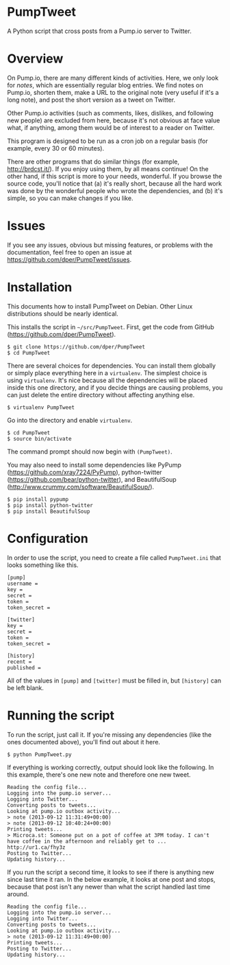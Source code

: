 PumpTweet
=========

A Python script that cross posts from a Pump.io server to Twitter.

Overview
========

On Pump.io, there are many different kinds of activities.  Here, we only look for *notes*, which are essentially regular blog entries.  We find notes on Pump.io, shorten them, make a URL to the original note (very useful if it's a long note), and post the short version as a tweet on Twitter.

Other Pump.io activities (such as comments, likes, dislikes, and following new people) are excluded from here, because it's not obvious at face value what, if anything, among them would be of interest to a reader on Twitter.

This program is designed to be run as a cron job on a regular basis (for example, every 30 or 60 minutes).

There are other programs that do similar things (for example, <http://brdcst.it/>).  If you enjoy using them, by all means continue!  On the other hand, if this script is more to your needs, wonderful.  If you browse the source code, you'll notice that (a) it's really short, because all the hard work was done by the wonderful people who wrote the dependencies, and (b) it's simple, so you can make changes if you like.

Issues
======

If you see any issues, obvious but missing features, or problems with the documentation, feel free to open an issue at <https://github.com/dper/PumpTweet/issues>.

Installation
============

This documents how to install PumpTweet on Debian.  Other Linux distributions should be nearly identical.

This installs the script in `~/src/PumpTweet`.  First, get the code from GitHub (<https://github.com/dper/PumpTweet>).

    $ git clone https://github.com/dper/PumpTweet
    $ cd PumpTweet

There are several choices for dependencies.  You can install them globally or simply place everything here in a `virtualenv`.  The simplest choice is using `virtualenv`.  It's nice because all the dependencies will be placed inside this one directory, and if you decide things are causing problems, you can just delete the entire directory without affecting anything else.

    $ virtualenv PumpTweet

Go into the directory and enable `virtualenv`.

    $ cd PumpTweet
    $ source bin/activate

The command prompt should now begin with `(PumpTweet)`.

You may also need to install some dependencies like PyPump (<https://github.com/xray7224/PyPump>), python-twitter (<https://github.com/bear/python-twitter>), and BeautifulSoup (<http://www.crummy.com/software/BeautifulSoup/>).

    $ pip install pypump
    $ pip install python-twitter
    $ pip install BeautifulSoup

Configuration
=============

In order to use the script, you need to create a file called `PumpTweet.ini` that looks something like this.

    [pump]
    username = 
    key = 
    secret = 
    token = 
    token_secret = 
    
    [twitter]
    key = 
    secret = 
    token = 
    token_secret = 
        
    [history]
    recent = 
    published = 

All of the values in `[pump]` and `[twitter]` must be filled in, but `[history]` can be left blank.

Running the script
==================

To run the script, just call it.  If you're missing any dependencies (like the ones documented above), you'll find out about it here.

    $ python PumpTweet.py

If everything is working correctly, output should look like the following.  In this example, there's one new note and therefore one new tweet.

    Reading the config file...
    Logging into the pump.io server...
    Logging into Twitter...
    Converting posts to tweets...
    Looking at pump.io outbox activity...
    > note (2013-09-12 11:31:49+00:00)
    > note (2013-09-12 10:40:24+00:00)
    Printing tweets...
    > Microca.st: Someone put on a pot of coffee at 3PM today. I can't have coffee in the afternoon and reliably get to ... http://ur1.ca/fhy3z
    Posting to Twitter...
    Updating history...

If you run the script a second time, it looks to see if there is anything new since last time it ran.  In the below example, it looks at one post and stops, because that post isn't any newer than what the script handled last time around.

    Reading the config file...
    Logging into the pump.io server...
    Logging into Twitter...
    Converting posts to tweets...
    Looking at pump.io outbox activity...
    > note (2013-09-12 11:31:49+00:00)
    Printing tweets...
    Posting to Twitter...
    Updating history...
